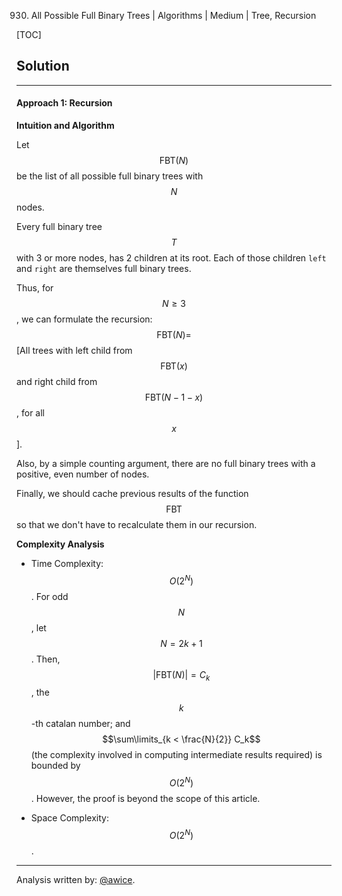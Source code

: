 930. All Possible Full Binary Trees | Algorithms | Medium | Tree, Recursion

[TOC]

## Solution
---
#### Approach 1: Recursion

**Intuition and Algorithm**

Let $$\text{FBT}(N)$$ be the list of all possible full binary trees with $$N$$ nodes.

Every full binary tree $$T$$ with 3 or more nodes, has 2 children at its root.  Each of those children `left` and `right` are themselves full binary trees.

Thus, for $$N \geq 3$$, we can formulate the recursion: $$\text{FBT}(N) =$$ [All trees with left child from $$\text{FBT}(x)$$ and right child from $$\text{FBT}(N-1-x)$$, for all $$x$$].

Also, by a simple counting argument, there are no full binary trees with a positive, even number of nodes.

Finally, we should cache previous results of the function $$\text{FBT}$$ so that we don't have to recalculate them in our recursion.



**Complexity Analysis**

* Time Complexity:  $$O(2^N)$$.  For odd $$N$$, let $$N = 2k + 1$$.  Then, $$\Big| \text{FBT}(N) \Big| = C_k$$, the $$k$$-th catalan number; and $$\sum\limits_{k < \frac{N}{2}} C_k$$ (the complexity involved in computing intermediate results required) is bounded by $$O(2^N)$$.  However, the proof is beyond the scope of this article.

* Space Complexity:  $$O(2^N)$$.




---


Analysis written by: [@awice](https://leetcode.com/awice).
